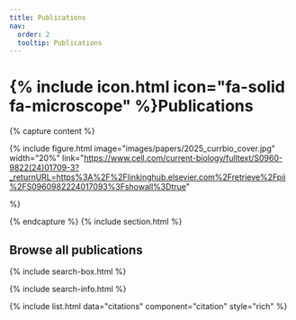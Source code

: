 ```yaml
---
title: Publications
nav:
  order: 2
  tooltip: Publications
---
```


# {% include icon.html icon="fa-solid fa-microscope" %}Publications

{% capture content %}

{% include figure.html image="images/papers/2025_currbio_cover.jpg" width="20%" 
link="https://www.cell.com/current-biology/fulltext/S0960-9822(24)01709-3?_returnURL=https%3A%2F%2Flinkinghub.elsevier.com%2Fretrieve%2Fpii%2FS0960982224017093%3Fshowall%3Dtrue" 

%}

{% endcapture %}
{% include section.html %}

## Browse all publications

{% include search-box.html %}

{% include search-info.html %}

{% include list.html data="citations" component="citation" style="rich" %}
